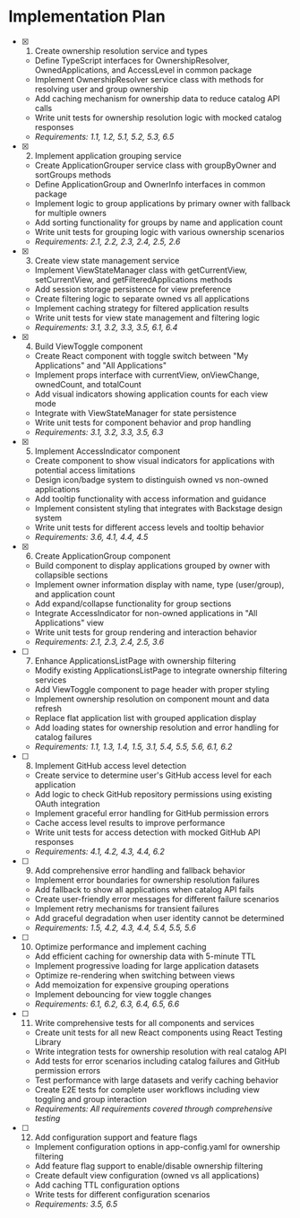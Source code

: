 # Implementation Plan

- [x] 1. Create ownership resolution service and types

  - Define TypeScript interfaces for OwnershipResolver, OwnedApplications, and AccessLevel in common package
  - Implement OwnershipResolver service class with methods for resolving user and group ownership
  - Add caching mechanism for ownership data to reduce catalog API calls
  - Write unit tests for ownership resolution logic with mocked catalog responses
  - _Requirements: 1.1, 1.2, 5.1, 5.2, 5.3, 6.5_

- [x] 2. Implement application grouping service

  - Create ApplicationGrouper service class with groupByOwner and sortGroups methods
  - Define ApplicationGroup and OwnerInfo interfaces in common package
  - Implement logic to group applications by primary owner with fallback for multiple owners
  - Add sorting functionality for groups by name and application count
  - Write unit tests for grouping logic with various ownership scenarios
  - _Requirements: 2.1, 2.2, 2.3, 2.4, 2.5, 2.6_

- [x] 3. Create view state management service

  - Implement ViewStateManager class with getCurrentView, setCurrentView, and getFilteredApplications methods
  - Add session storage persistence for view preference
  - Create filtering logic to separate owned vs all applications
  - Implement caching strategy for filtered application results
  - Write unit tests for view state management and filtering logic
  - _Requirements: 3.1, 3.2, 3.3, 3.5, 6.1, 6.4_

- [x] 4. Build ViewToggle component

  - Create React component with toggle switch between "My Applications" and "All Applications"
  - Implement props interface with currentView, onViewChange, ownedCount, and totalCount
  - Add visual indicators showing application counts for each view mode
  - Integrate with ViewStateManager for state persistence
  - Write unit tests for component behavior and prop handling
  - _Requirements: 3.1, 3.2, 3.3, 3.5, 6.3_

- [x] 5. Implement AccessIndicator component

  - Create component to show visual indicators for applications with potential access limitations
  - Design icon/badge system to distinguish owned vs non-owned applications
  - Add tooltip functionality with access information and guidance
  - Implement consistent styling that integrates with Backstage design system
  - Write unit tests for different access levels and tooltip behavior
  - _Requirements: 3.6, 4.1, 4.4, 4.5_

- [x] 6. Create ApplicationGroup component

  - Build component to display applications grouped by owner with collapsible sections
  - Implement owner information display with name, type (user/group), and application count
  - Add expand/collapse functionality for group sections
  - Integrate AccessIndicator for non-owned applications in "All Applications" view
  - Write unit tests for group rendering and interaction behavior
  - _Requirements: 2.1, 2.3, 2.4, 2.5, 3.6_

- [ ] 7. Enhance ApplicationsListPage with ownership filtering

  - Modify existing ApplicationsListPage to integrate ownership filtering services
  - Add ViewToggle component to page header with proper styling
  - Implement ownership resolution on component mount and data refresh
  - Replace flat application list with grouped application display
  - Add loading states for ownership resolution and error handling for catalog failures
  - _Requirements: 1.1, 1.3, 1.4, 1.5, 3.1, 5.4, 5.5, 5.6, 6.1, 6.2_

- [ ] 8. Implement GitHub access level detection

  - Create service to determine user's GitHub access level for each application
  - Add logic to check GitHub repository permissions using existing OAuth integration
  - Implement graceful error handling for GitHub permission errors
  - Cache access level results to improve performance
  - Write unit tests for access detection with mocked GitHub API responses
  - _Requirements: 4.1, 4.2, 4.3, 4.4, 6.2_

- [ ] 9. Add comprehensive error handling and fallback behavior

  - Implement error boundaries for ownership resolution failures
  - Add fallback to show all applications when catalog API fails
  - Create user-friendly error messages for different failure scenarios
  - Implement retry mechanisms for transient failures
  - Add graceful degradation when user identity cannot be determined
  - _Requirements: 1.5, 4.2, 4.3, 4.4, 5.4, 5.5, 5.6_

- [ ] 10. Optimize performance and implement caching

  - Add efficient caching for ownership data with 5-minute TTL
  - Implement progressive loading for large application datasets
  - Optimize re-rendering when switching between views
  - Add memoization for expensive grouping operations
  - Implement debouncing for view toggle changes
  - _Requirements: 6.1, 6.2, 6.3, 6.4, 6.5, 6.6_

- [ ] 11. Write comprehensive tests for all components and services

  - Create unit tests for all new React components using React Testing Library
  - Write integration tests for ownership resolution with real catalog API
  - Add tests for error scenarios including catalog failures and GitHub permission errors
  - Test performance with large datasets and verify caching behavior
  - Create E2E tests for complete user workflows including view toggling and group interaction
  - _Requirements: All requirements covered through comprehensive testing_

- [ ] 12. Add configuration support and feature flags
  - Implement configuration options in app-config.yaml for ownership filtering
  - Add feature flag support to enable/disable ownership filtering
  - Create default view configuration (owned vs all applications)
  - Add caching TTL configuration options
  - Write tests for different configuration scenarios
  - _Requirements: 3.5, 6.5_
